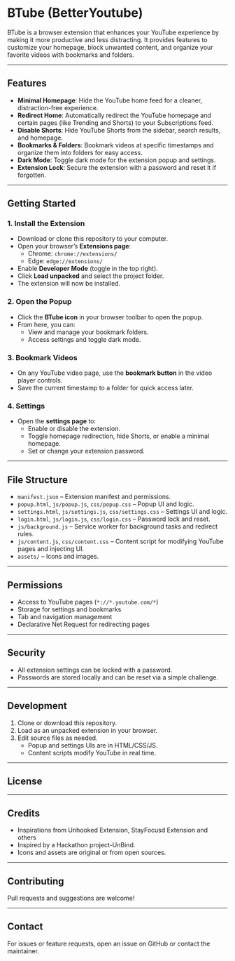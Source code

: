 # BTube (BetterYoutube)

BTube is a browser extension that enhances your YouTube experience by making it more productive and less distracting. It provides features to customize your homepage, block unwanted content, and organize your favorite videos with bookmarks and folders.

---

## Features

- **Minimal Homepage**: Hide the YouTube home feed for a cleaner, distraction-free experience.
- **Redirect Home**: Automatically redirect the YouTube homepage and certain pages (like Trending and Shorts) to your Subscriptions feed.
- **Disable Shorts**: Hide YouTube Shorts from the sidebar, search results, and homepage.
- **Bookmarks & Folders**: Bookmark videos at specific timestamps and organize them into folders for easy access.
- **Dark Mode**: Toggle dark mode for the extension popup and settings.
- **Extension Lock**: Secure the extension with a password and reset it if forgotten.

---
## Getting Started

### 1. Install the Extension
- Download or clone this repository to your computer.  
- Open your browser’s **Extensions page**:  
  - Chrome: `chrome://extensions/`  
  - Edge: `edge://extensions/`  
- Enable **Developer Mode** (toggle in the top right).  
- Click **Load unpacked** and select the project folder.  
- The extension will now be installed.

### 2. Open the Popup
- Click the **BTube icon** in your browser toolbar to open the popup.  
- From here, you can:  
  - View and manage your bookmark folders.  
  - Access settings and toggle dark mode.  

### 3. Bookmark Videos
- On any YouTube video page, use the **bookmark button** in the video player controls.  
- Save the current timestamp to a folder for quick access later.  

### 4. Settings
- Open the **settings page** to:  
  - Enable or disable the extension.  
  - Toggle homepage redirection, hide Shorts, or enable a minimal homepage.  
  - Set or change your extension password.  

---

## File Structure

- `manifest.json` – Extension manifest and permissions.
- `popup.html`, `js/popup.js`, `css/popup.css` – Popup UI and logic.
- `settings.html`, `js/settings.js`, `css/settings.css` – Settings UI and logic.
- `login.html`, `js/login.js`, `css/login.css` – Password lock and reset.
- `js/background.js` – Service worker for background tasks and redirect rules.
- `js/content.js`, `css/content.css` – Content script for modifying YouTube pages and injecting UI.
- `assets/` – Icons and images.

---

## Permissions

- Access to YouTube pages (`*://*.youtube.com/*`)
- Storage for settings and bookmarks
- Tab and navigation management
- Declarative Net Request for redirecting pages

---

## Security

- All extension settings can be locked with a password.
- Passwords are stored locally and can be reset via a simple challenge.

---

## Development

1. Clone or download this repository.
2. Load as an unpacked extension in your browser.
3. Edit source files as needed.  
   - Popup and settings UIs are in HTML/CSS/JS.
   - Content scripts modify YouTube in real time.

---

## License


---

## Credits
- Inspirations from Unhooked Extension, StayFocusd Extension and others
- Inspired by a Hackathon project-UnBind.
- Icons and assets are original or from open sources.

---

## Contributing

Pull requests and suggestions are welcome!

---

## Contact

For issues or feature requests, open an issue on GitHub or contact the maintainer.
